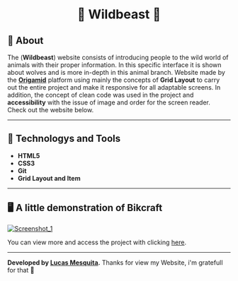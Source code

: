 <h1 align="center">
  🐺 Wildbeast 🐺
</h1>

## 📖 About   

The (**Wildbeast**) website consists of introducing people to the wild world of animals with their proper information.
In this specific interface it is shown about wolves and is more in-depth in this animal branch.
Website made by the **[Origamid](https://www.origamid.com/)** platform using mainly the concepts of **Grid Layout** to carry out the entire project and make it responsive for all adaptable screens.
In addition, the concept of clean code was used in the project and **accessibility** with the issue of image and order for the screen reader.
Check out the website below.

---

## 🚀 Technologys and Tools
- **HTML5**
- **CSS3**
- **Git**
- **Grid Layout and Item**

---

## 🖥️ A little demonstration of Bikcraft


[![Screenshot_1](https://user-images.githubusercontent.com/91436176/162543620-cc68c2d9-922e-4189-a26a-289467e5d195.png)](https://mesquita-dev.github.io/Wildbeast/ "Clique para acessar o projeto")
  
You can view more and access the project with clicking [here](https://mesquita-dev.github.io/Wildbeast/).

---

**Developed by [Lucas Mesquita](https://github.com/mesquita-dev/).** Thanks for view my Website, i'm gratefull for that 🖤
